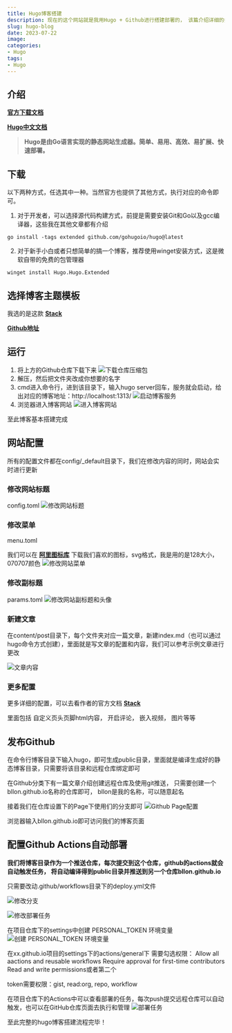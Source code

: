 ```yaml
---
title: Hugo博客搭建
description: 现在的这个网站就是我用Hugo + Github进行搭建部署的， 该篇介绍详细的搭建过程
slug: hugo-blog
date: 2023-07-22
image:
categories:
- Hugo
tags:
- Hugo
---
```


## 介绍
**[官方下载文档](https://gohugo.io/installation/windows/)**

**[Hugo中文文档](https://www.gohugo.org/)**
> **Hugo是由Go语言实现的静态网站生成器。简单、易用、高效、易扩展、快速部署。**

## 下载
以下两种方式，任选其中一种。当然官方也提供了其他方式，执行对应的命令即可。
1. 对于开发者，可以选择源代码构建方式，前提是需要安装Git和Go以及gcc编译器，这些我在其他文章都有介绍
```shell
go install -tags extended github.com/gohugoio/hugo@latest
```

2. 对于新手小白或者只想简单的搞一个博客，推荐使用winget安装方式，这是微软自带的免费的包管理器
```shell
winget install Hugo.Hugo.Extended
```

## 选择博客主题模板
我选的是这款 **[Stack](https://themes.gohugo.io/themes/hugo-theme-stack/)**

**[Github地址](https://github.com/CaiJimmy/hugo-theme-stack-starter)**

## 运行
1. 将上方的Github仓库下载下来
![下载仓库压缩包](img.png)
2. 解压，然后把文件夹改成你想要的名字
3. cmd进入命令行，进到该目录下，输入hugo server回车，服务就会启动，给出对应的博客地址：http://localhost:1313/
![启动博客服务](img_1.png)
4. 浏览器进入博客网站
![进入博客网站](img_2.png)

至此博客基本搭建完成

## 网站配置
所有的配置文件都在config/_default目录下，我们在修改内容的同时，网站会实时进行更新
### 修改网站标题
config.toml
![修改网站标题](img_3.png)

### 修改菜单
menu.toml

我们可以在 **[阿里图标库](https://www.iconfont.cn/)** 下载我们喜欢的图标，svg格式，我是用的是128大小，070707颜色
![修改网站菜单](img_4.png)

### 修改副标题
params.toml
![修改网站副标题和头像](img_5.png)

### 新建文章
在content/post目录下，每个文件夹对应一篇文章，新建index.md（也可以通过hugo命令方式创建），里面就是写文章的配置和内容，我们可以参考示例文章进行更改

![文章内容](img_6.png)


### 更多配置
更多详细的配置，可以去看作者的官方文档 **[Stack](https://stack.jimmycai.com/)**

里面包括 自定义页头页脚html内容， 开启评论， 嵌入视频， 图片等等

## 发布Github
在命令行博客目录下输入hugo，即可生成public目录，里面就是编译生成好的静态博客目录，只需要将该目录和远程仓库绑定即可

在Github分类下有一篇文章介绍创建远程仓库及使用git推送， 只需要创建一个bllon.github.io名称的仓库即可， bllon是我的名称，可以随意起名

接着我们在仓库设置下的Page下使用们的分支即可
![Github Page配置](img_7.png)

浏览器输入bllon.github.io即可访问我们的博客页面

## 配置Github Actions自动部署
**我们将博客目录作为一个推送仓库，每次提交到这个仓库，github的actions就会自动触发任务，
将自动编译得到public目录并推送到另一个仓库bllon.github.io**

只需要改动.github/workflows目录下的deploy.yml文件

![修改分支](img_8.png)

![修改部署任务](img_9.png)

在项目仓库下的settings中创建 PERSONAL_TOKEN 环境变量
![创建 PERSONAL_TOKEN 环境变量](img_10.png)

在xx.github.io项目的settings下的actions/general下
需要勾选权限：
Allow all aactions and reusable workflows
Require approval for first-time contributors
Read and write permissions或者第二个

token需要权限：gist, read:org, repo, workflow

在项目仓库下的Actions中可以查看部署的任务，每次push提交远程仓库可以自动触发，也可以在GitHub仓库页面去执行和管理
![部署任务](img_11.png)

至此完整的hugo博客搭建流程完毕！
